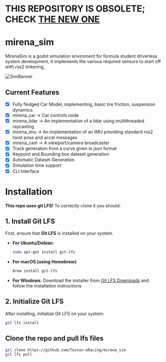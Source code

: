 # THIS REPOSITORY IS OBSOLETE; CHECK [THE NEW ONE](https://github.com/Tecnun-eRacing/mirena_sim)
# mirena_sim
MirenaSim is a godot simulation enviroment for formula student driverless system development, 
it implements the various required sensors to start off with ros2 tinkering,

![SimBanner](https://github.com/user-attachments/assets/8311561e-1324-448f-80ac-e42c1cdfb438)


## Current Features
- [x] Fully fledged Car Model, implementing, basic tire friction, suspension dynamics.
- [x] mirena_car -> Car controls node
- [x] mirena_lidar -> An implementation of a lidar using multithreaded raycasting
- [x] mirena_imu -> An implementation of an IMU providing standard ros2 twist pose and accel messages
- [x] mirena_cam -> A viewport/camera broadcaster
- [x] Track generation from a curve given in json format
- [x] Keypoint and Bounding box dataset generation
- [x] Automatic Dataset Generation
- [x] Simulation time support
- [x] CLI Interface

# Installation
**This repo uses git LFS!** 
To correctly clone it you should:
## 1. Install Git LFS
First, ensure that **Git LFS** is installed on your system.
- **For Ubuntu/Debian**:
    ```bash
    sudo apt-get install git-lfs
    ```
- **For macOS (using Homebrew)**:
    ```bash
    brew install git-lfs
    ```
- **For Windows**:
    Download the installer from [Git LFS Downloads](https://git-lfs.github.com/) and follow the installation instructions.
## 2. Initialize Git LFS

After installing, initialize Git LFS on your system:
```bash
git lfs install
```

## Clone the repo and pull lfs files
```bash
git clone https://github.com/Tecnun-eRacing/mirena_sim
git lfs pull
```
